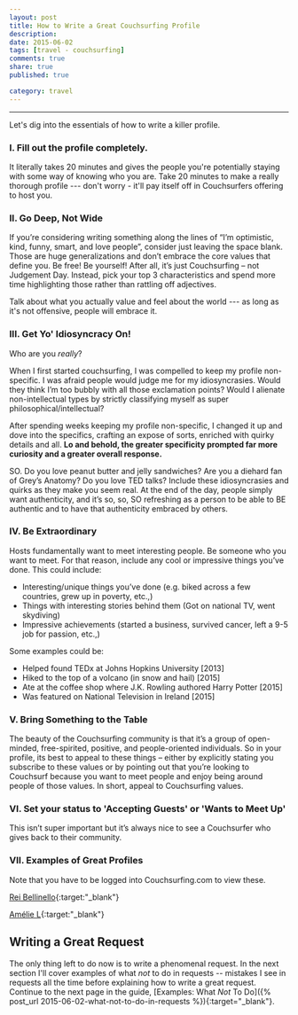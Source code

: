 ```yaml
---
layout: post
title: How to Write a Great Couchsurfing Profile
description: 
date: 2015-06-02
tags: [travel - couchsurfing]
comments: true
share: true
published: true

category: travel
---
```


----

Let's dig into the essentials of how to write a killer profile. 

### I. Fill out the profile completely.

It literally takes 20 minutes and gives the people you're potentially staying with some way of knowing who you are. Take 20 minutes to make a really thorough profile --- don't worry - it'll pay itself off in Couchsurfers offering to host you. 

### II. Go Deep, Not Wide

If you’re considering writing something along the lines of “I’m optimistic, kind, funny, smart, and love people”, consider just leaving the space blank. Those are huge generalizations and don’t embrace the core values that define you. Be free! Be yourself! After all, it’s just Couchsurfing – not Judgement Day. Instead, pick your top 3 characteristics and spend more time highlighting those rather than rattling off adjectives. 

Talk about what you actually value and feel about the world --- as long as it's not offensive, people will embrace it. 

### III. Get Yo' Idiosyncracy On!

Who are you _really_? 

When I first started couchsurfing, I was compelled to keep my profile non-specific. I was afraid people would judge me for my idiosyncrasies. Would they think I’m too bubbly with all those exclamation points? Would I alienate non-intellectual types by strictly classifying myself as super philosophical/intellectual? 

After spending weeks keeping my profile non-specific, I changed it up and dove into the specifics, crafting an expose of sorts, enriched with quirky details and all. __Lo and behold, the greater specificity prompted far more curiosity and a greater overall response.__

SO. Do you love peanut butter and jelly sandwiches? Are you a diehard fan of Grey’s Anatomy? Do you love TED talks? Include these idiosyncrasies and quirks as they make you seem real. At the end of the day, people simply want authenticity, and it’s so, so, SO refreshing as a person to be able to BE authentic and to have that authenticity embraced by others.

### IV. Be Extraordinary

Hosts fundamentally want to meet interesting people. Be someone who you want to meet. For that reason, include any cool or impressive things you’ve done. This could include:

* Interesting/unique things you’ve done (e.g. biked across a few countries, grew up in poverty, etc.,)
* Things with interesting stories behind them (Got on national TV, went skydiving)
* Impressive achievements (started a business, survived cancer, left a 9-5 job for passion, etc.,)

Some examples could be:

- Helped found TEDx at Johns Hopkins University [2013]
- Hiked to the top of a volcano (in snow and hail) [2015]
- Ate at the coffee shop where J.K. Rowling authored Harry Potter [2015]
- Was featured on National Television in Ireland [2015]

### V. Bring Something to the Table
The beauty of the Couchsurfing community is that it’s a group of open-minded, free-spirited, positive, and people-oriented individuals. So in your profile, its best to appeal to these things – either by explicitly stating you subscribe to these values or by pointing out that you’re looking to Couchsurf because you want to meet people and enjoy being around people of those values. In short, appeal to Couchsurfing values.

### VI. Set your status to 'Accepting Guests' or 'Wants to Meet Up'
This isn’t super important but it’s always nice to see a Couchsurfer who gives back to their community.

### VII. Examples of Great Profiles

Note that you have to be logged into Couchsurfing.com to view these.

[Rei Bellinello](https://www.couchsurfing.com/people/rei-bellinello){:target:"_blank"}

[Amélie L](https://www.couchsurfing.com/people/ameliepelletan){:target:"_blank"}

## Writing a Great Request

The only thing left to do now is to write a phenomenal request. In the next section I'll cover examples of what _not_ to do in requests --  mistakes I see in requests all the time before explaining how to write a great request. Continue to the next page in the guide, [Examples: What *Not* To Do]({% post_url 2015-06-02-what-not-to-do-in-requests %}){:target="_blank"}.

